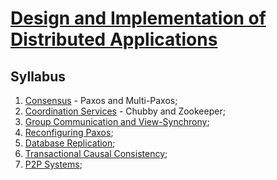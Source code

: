 # [Design and Implementation of Distributed Applications](https://fenix.tecnico.ulisboa.pt/disciplinas/PADI/2021-2022/1-semestre)

## Syllabus

1. [Consensus](1-consensus.md) - Paxos and Multi-Paxos;
2. [Coordination Services](2-coordination-services.md) - Chubby and Zookeeper;
3. [Group Communication and View-Synchrony](3-group-communication.md);
4. [Reconfiguring Paxos](4-reconfiguring-paxos.md);
5. [Database Replication](5-database-replication.md);
6. [Transactional Causal Consistency](6-transactional-causal-consistency.md);
7. [P2P Systems](7-p2p-systems.md);